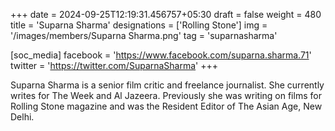 +++
date = 2024-09-25T12:19:31.456757+05:30
draft = false
weight = 480
title = 'Suparna Sharma'
designations = ['Rolling Stone']
img = '/images/members/Suparna Sharma.png'
tag = 'suparnasharma'

[soc_media]
facebook = 'https://www.facebook.com/suparna.sharma.71'
twitter = 'https://twitter.com/SuparnaSharma'
+++

Suparna Sharma is a senior film critic and freelance journalist. She currently writes for The Week and Al Jazeera. Previously she was writing on films for Rolling Stone magazine and was the Resident Editor of The Asian Age, New Delhi.
